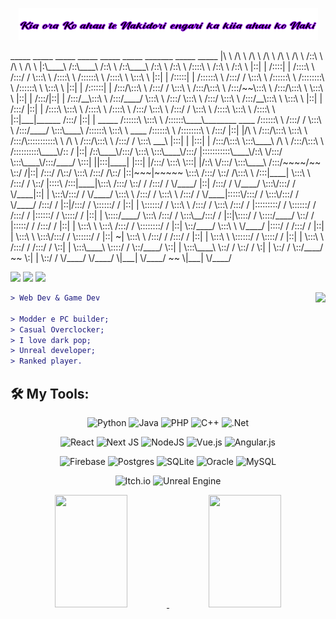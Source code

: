 <p align="center">
  <img src="naki.png" />
</p>
<P>
        _____                    _____                    _____                    _____                    _____                    _____                   _______                   _____                    _____          
     |\    \                  /\    \                  /\    \                  /\    \                  /\    \                  /\    \                 /::\    \                 /\    \                  /\    \         
     |:\____\                /::\____\                /::\    \                /::\____\                /::\    \                /::\    \               /::::\    \               /::\    \                /::\    \        
     |::|   |               /::::|   |               /::::\    \              /:::/    /                \:::\    \              /::::\    \             /::::::\    \             /::::\    \               \:::\    \       
     |::|   |              /:::::|   |              /::::::\    \            /:::/    /                  \:::\    \            /::::::\    \           /::::::::\    \           /::::::\    \               \:::\    \      
     |::|   |             /::::::|   |             /:::/\:::\    \          /:::/    /                    \:::\    \          /:::/\:::\    \         /:::/~~\:::\    \         /:::/\:::\    \               \:::\    \     
     |::|   |            /:::/|::|   |            /:::/__\:::\    \        /:::/____/                      \:::\    \        /:::/  \:::\    \       /:::/    \:::\    \       /:::/__\:::\    \               \:::\    \    
     |::|   |           /:::/ |::|   |           /::::\   \:::\    \      /::::\    \                      /::::\    \      /:::/    \:::\    \     /:::/    / \:::\    \     /::::\   \:::\    \              /::::\    \   
     |::|___|______    /:::/  |::|   | _____    /::::::\   \:::\    \    /::::::\____\________    ____    /::::::\    \    /:::/    / \:::\    \   /:::/____/   \:::\____\   /::::::\   \:::\    \    ____    /::::::\    \  
     /::::::::\    \  /:::/   |::|   |/\    \  /:::/\:::\   \:::\    \  /:::/\:::::::::::\    \  /\   \  /:::/\:::\    \  /:::/    /   \:::\ ___\ |:::|    |     |:::|    | /:::/\:::\   \:::\____\  /\   \  /:::/\:::\    \ 
    /::::::::::\____\/:: /    |::|   /::\____\/:::/  \:::\   \:::\____\/:::/  |:::::::::::\____\/::\   \/:::/  \:::\____\/:::/____/     \:::|    ||:::|____|     |:::|    |/:::/  \:::\   \:::|    |/::\   \/:::/  \:::\____\
   /:::/~~~~/~~      \::/    /|::|  /:::/    /\::/    \:::\  /:::/    /\::/   |::|~~~|~~~~~     \:::\  /:::/    \::/    /\:::\    \     /:::|____| \:::\    \   /:::/    / \::/   |::::\  /:::|____|\:::\  /:::/    \::/    /
  /:::/    /          \/____/ |::| /:::/    /  \/____/ \:::\/:::/    /  \/____|::|   |           \:::\/:::/    / \/____/  \:::\    \   /:::/    /   \:::\    \ /:::/    /   \/____|:::::\/:::/    /  \:::\/:::/    / \/____/ 
 /:::/    /                   |::|/:::/    /            \::::::/    /         |::|   |            \::::::/    /            \:::\    \ /:::/    /     \:::\    /:::/    /          |:::::::::/    /    \::::::/    /          
/:::/    /                    |::::::/    /              \::::/    /          |::|   |             \::::/____/              \:::\    /:::/    /       \:::\__/:::/    /           |::|\::::/    /      \::::/____/           
\::/    /                     |:::::/    /               /:::/    /           |::|   |              \:::\    \               \:::\  /:::/    /         \::::::::/    /            |::| \::/____/        \:::\    \           
 \/____/                      |::::/    /               /:::/    /            |::|   |               \:::\    \               \:::\/:::/    /           \::::::/    /             |::|  ~|               \:::\    \          
                              /:::/    /               /:::/    /             |::|   |                \:::\    \               \::::::/    /             \::::/    /              |::|   |                \:::\    \         
                             /:::/    /               /:::/    /              \::|   |                 \:::\____\               \::::/    /               \::/____/               \::|   |                 \:::\____\        
                             \::/    /                \::/    /                \:|   |                  \::/    /                \::/____/                 ~~                      \:|   |                  \::/    /        
                              \/____/                  \/____/                  \|___|                   \/____/                  ~~                                                \|___|                   \/____/         
                                                                                                                                                                                                                             


</P>
<p align="center">
  
  <a href="https://www.youtube.com/@Naki.Official" target="_blank"><img src="https://img.shields.io/badge/YouTube-FF0000?style=for-the-badge&logo=youtube&logoColor=white" target="_blank"></a>
  <a href="https://www.instagram.com/iam.nakidori/" target="_blank"><img src="https://img.shields.io/badge/-Instagram-%23E4405F?style=for-the-badge&logo=instagram&logoColor=white" target="_blank"></a>
 	<a href="https://www.twitch.tv/ynakidori" target="_blank"><img src="https://img.shields.io/badge/Twitch-9146FF?style=for-the-badge&logo=twitch&logoColor=white" target="_blank"></a>  
  
</p>

<img align="right" height="169" style="margin-left: 25px" src="https://user-images.githubusercontent.com/127797136/227681547-8bfd8413-324e-4fb4-bfe0-695cdc12334c.gif"/>


```diff
> Web Dev & Game Dev 

> Modder e PC builder;
> Casual Overclocker;
> I love dark pop;
> Unreal developer;
> Ranked player.

```
## 🛠 **My Tools:**

<div align="center">
  
![Python](https://img.shields.io/badge/python-%23323330.svg?style=for-the-badge&logo=python&logoColor=FFDB4F&color=1F4361)
![Java](https://img.shields.io/badge/Java-ED8B00?style=for-the-badge&logo=openjdk&logoColor=white)
![PHP](https://img.shields.io/badge/php-%23777BB4.svg?style=for-the-badge&logo=php&logoColor=white)
![C++](https://img.shields.io/badge/c++-%2300599C.svg?style=for-the-badge&logo=c%2B%2B&logoColor=white)
![.Net](https://img.shields.io/badge/.NET-5C2D91?style=for-the-badge&logo=.net&logoColor=white)

![React](https://img.shields.io/badge/react-%2320232a.svg?style=for-the-badge&logo=react&logoColor=%2361DAFB)
![Next JS](https://img.shields.io/badge/Next-black?style=for-the-badge&logo=next.js&logoColor=white)
![NodeJS](https://img.shields.io/badge/node.js-6DA55F?style=for-the-badge&logo=node.js&logoColor=white)
![Vue.js](https://img.shields.io/badge/vuejs-%2335495e.svg?style=for-the-badge&logo=vuedotjs&logoColor=%234FC08D)
![Angular.js](https://img.shields.io/badge/angular.js-%23E23237.svg?style=for-the-badge&logo=angularjs&logoColor=white)

![Firebase](https://img.shields.io/badge/Firebase-039BE5?style=for-the-badge&logo=Firebase&logoColor=white)
![Postgres](https://img.shields.io/badge/postgres-%23316192.svg?style=for-the-badge&logo=postgresql&logoColor=white)
![SQLite](https://img.shields.io/badge/sqlite-%2307405e.svg?style=for-the-badge&logo=sqlite&logoColor=white)
![Oracle](https://img.shields.io/badge/Oracle-F80000?style=for-the-badge&logo=oracle&logoColor=white)
![MySQL](https://img.shields.io/badge/mysql-%2300f.svg?style=for-the-badge&logo=mysql&logoColor=white)

![Itch.io](https://img.shields.io/badge/Itch-%23FF0B34.svg?style=for-the-badge&logo=Itch.io&logoColor=white)
![Unreal Engine](https://img.shields.io/badge/unrealengine-%23313131.svg?style=for-the-badge&logo=unrealengine&logoColor=white)

</div>

<div align="center">
<a href="https://github.com/yNakidori">
  <img height="180em" width="48%" src="https://github-readme-stats.vercel.app/api?username=yNakidori&show_icons=true&theme=dracula&include_all_commits=true&count_private=true"/>
  <img height="180em" width="48%" src="https://github-readme-stats.vercel.app/api/top-langs/?username=yNakidori&layout=compact&langs_count=7&theme=dracula"/>
</div>




